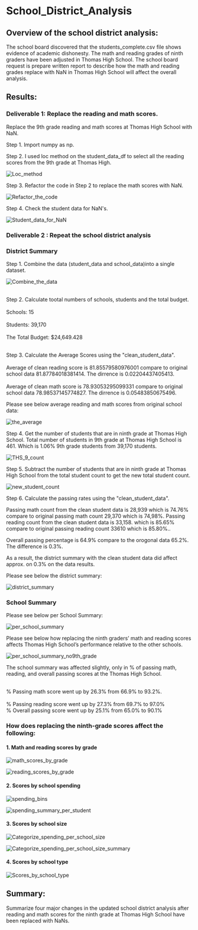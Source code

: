 # School_District_Analysis
## Overview of the school district analysis: 
The school board discovered that the students_complete.csv file shows evidence of academic dishonesty. The math and reading grades of ninth graders have been adjusted in Thomas High School. The school board request is prepare written report to describe how the math and reading grades replace with NaN in Thomas High School will affect the overall analysis.

## Results: 
### Deliverable 1: Replace the reading and math scores.
Replace the 9th grade reading and math scores at Thomas High School with NaN.

Step 1. Import numpy as np.

Step 2. I used loc method on the student_data_df to select all the reading scores from the 9th grade at Thomas High.

![Loc_method](Loc_method.png)

Step 3. Refactor the code in Step 2 to replace the math scores with NaN.

![Refactor_the_code](Refactor_the_code.png)

Step 4. Check the student data for NaN's. 

![Student_data_for_NaN](Student_data_for_NaN.png)

### Deliverable 2 : Repeat the school district analysis
### District Summary
Step 1. Combine the data (student_data and school_data)into a single dataset.

![Combine_the_data](Combine_the_data.png)

<br>Step 2. Calculate tootal numbers of schools, students and the total budget.</br>
<br>Schools: 15</br>
<br>Students: 39,170</br>
<br>The Total Budget: $24,649.428</br>

<br>Step 3. Calculate the Average Scores using the "clean_student_data".</br>
<br>Average of clean reading score is 81.85579580976001 compare to original school data 81.87784018381414. The dirrence is 0.02204437405413.</br>
<br>Average of clean math score is 78.93053295099331 compare to original school data 78.98537145774827. The dirrence is 0.05483850675496.</br>

Please see below average reading and math scores from original school data:

![the_average](the_average.png)


Step 4. Get the number of students that are in ninth grade at Thomas High School.
Total number of students in 9th grade at Thomas High School is 461. Which is 1.06% 9th grade students from 39,170 students.

![THS_9_count](THS_9_count.png)

Step 5. Subtract the number of students that are in ninth grade at Thomas High School from the total student count to get the new total student count.

![new_student_count](new_student_count.png)

Step 6. Calculate the passing rates using the "clean_student_data".

<bk>Passing math count from the clean student data is 28,939 which is 74.76% compare to original passing math count 29,370 which is 74,98%.</bk>
<bk>Passing reading count from the clean student data is 33,158. which  is 85.65% compare to original passing reading count 33610 which is 85.80%..</bk> 

Overall passing percentage is 64.9% compare to the orogonal data 65.2%. The difference is 0.3%.

As a result, the district summary with the clean student data did affect approx. on 0.3% on the data results.

Please see below the district summary:

![district_summary](district_summary.png)

### School Summary 
Please see below per School Summary:

![per_school_summary](per_school_summary.png)

Please see below how replacing the ninth graders’ math and reading scores affects Thomas High School’s performance relative to the other schools.

![per_school_summary_no9th_grade](per_school_summary_no9th_grade.png)

<bk>The school summary was affected slightly, only in % of passing math, reading, and overall passing scores at the Thomas High School.</bk>

<br>% Passing math score went up by 26.3% from 66.9% to 93.2%.</br>
<br>% Passing reading score went up by 27.3% from 69.7% to 97.0% </br>
<be>% Overall passing score went up by 25.1% from 65.0% to 90.1%</br>

### How does replacing the ninth-grade scores affect the following:

#### 1. Math and reading scores by grade

![math_scores_by_grade](math_scores_by_grade.png)

![reading_scores_by_grade](reading_scores_by_grade.png)

#### 2. Scores by school spending

![spending_bins](spending_bins.png)

![spending_summary_per_student](spending_summary_per_student.png)

#### 3. Scores by school size

![Categorize_spending_per_school_size](Categorize_spending_per_school_size.png)

![Categorize_spending_per_school_size_summary](Categorize_spending_per_school_size_summary.png)

#### 4. Scores by school type

![Scores_by_school_type](Scores_by_school_type.png)

## Summary: 

Summarize four major changes in the updated school district analysis after reading and math scores for the ninth grade at Thomas High School have been replaced with NaNs.